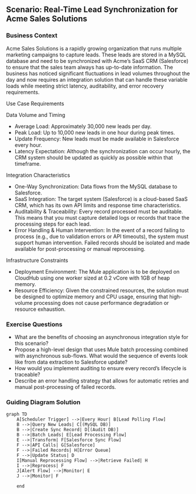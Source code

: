 ## Scenario: Real-Time Lead Synchronization for Acme Sales Solutions
### Business Context

Acme Sales Solutions is a rapidly growing organization that runs multiple marketing campaigns to capture leads. 
These leads are stored in a MySQL database and need to be synchronized with Acme’s SaaS CRM (Salesforce) to ensure that the sales team always has up-to-date information. 
The business has noticed significant fluctuations in lead volumes throughout the day and now requires an integration solution that can handle these variable loads while meeting strict latency, auditability, and error recovery requirements.

Use Case Requirements

Data Volume and Timing
- Average Load: Approximately 30,000 new leads per day.
- Peak Load: Up to 10,000 new leads in one hour during peak times.
- Update Frequency: New leads must be made available in Salesforce every hour.
- Latency Expectation: Although the synchronization can occur hourly, the CRM system should be updated as quickly as possible within that timeframe.

Integration Characteristics
- One-Way Synchronization: Data flows from the MySQL database to Salesforce.
- SaaS Integration: The target system (Salesforce) is a cloud-based SaaS CRM, which has its own API limits and response time characteristics.
- Auditability & Traceability: Every record processed must be auditable. This means that you must capture detailed logs or records that trace the processing steps for each lead.
- Error Handling & Human Intervention: In the event of a record failing to process (e.g., due to validation errors or API timeouts), the system must support human intervention. Failed records should be isolated and made available for post-processing or manual reprocessing.

Infrastructure Constraints
- Deployment Environment: The Mule application is to be deployed on CloudHub using one worker sized at 0.2 vCore with 1GB of heap memory.
- Resource Efficiency: Given the constrained resources, the solution must be designed to optimize memory and CPU usage, ensuring that high-volume processing does not cause performance degradation or resource exhaustion.

### Exercise Questions
- What are the benefits of choosing an asynchronous integration style for this scenario?
- Propose a high-level design that uses Mule batch processing combined with asynchronous sub-flows. What would the sequence of events look like from data extraction to Salesforce update?
- How would you implement auditing to ensure every record’s lifecycle is traceable?
- Describe an error handling strategy that allows for automatic retries and manual post-processing of failed records.

### Guiding Diagram Solution
```mermaid
graph TD
    A[Scheduler Trigger] -->|Every Hour| B[Lead Polling Flow]
    B -->|Query New Leads| C[(MySQL DB)]
    B -->|Create Sync Record| D[(Audit DB)]
    B -->|Batch Leads| E[Lead Processing Flow]
    E -->|Transform| F[Salesforce Sync Flow]
    F -->|API Calls| G[Salesforce]
    F -->|Failed Records| H[Error Queue]
    F -->|Update Status| D
    I[Manual Reprocessing Flow] -->|Retrieve Failed| H
    I -->|Reprocess| F
    J[Alert Flow] -->|Monitor| E
    J -->|Monitor| F

    end
```
